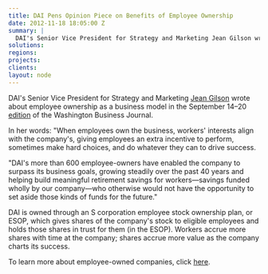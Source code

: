 ```yaml
---
title: DAI Pens Opinion Piece on Benefits of Employee Ownership
date: 2012-11-18 18:05:00 Z
summary: |
  DAI's Senior Vice President for Strategy and Marketing Jean Gilson wrote about employee ownership as a business model in the September 14­–20 edition of the Washington Business Journal.
solutions:
regions: 
projects:
clients:
layout: node
---
```

DAI's Senior Vice President for Strategy and Marketing [Jean Gilson][1] wrote about employee ownership as a business model in the September 14­–20 [edition][2] of the Washington Business Journal.

In her words: "When employees own the business, workers' interests align with the company's, giving employees an extra incentive to perform, sometimes make hard choices, and do whatever they can to drive success.

"DAI's more than 600 employee-owners have enabled the company to surpass its business goals, growing steadily over the past 40 years and helping build meaningful retirement savings for workers—savings funded wholly by our company—who otherwise would not have the opportunity to set aside those kinds of funds for the future."

DAI is owned through an S corporation employee stock ownership plan, or ESOP, which gives shares of the company's stock to eligible employees and holds those shares in trust for them (in the ESOP). Workers accrue more shares with time at the company; shares accrue more value as the company charts its success.

To learn more about employee-owned companies, click [here][3].

[1]: /who-we-are/leadership/jean-gilson
[2]: http://www.bizjournals.com/washington/print-edition/2012/09/14/shared-capitalism-reaps-rewards.html
[3]: http://www.esca.us/
